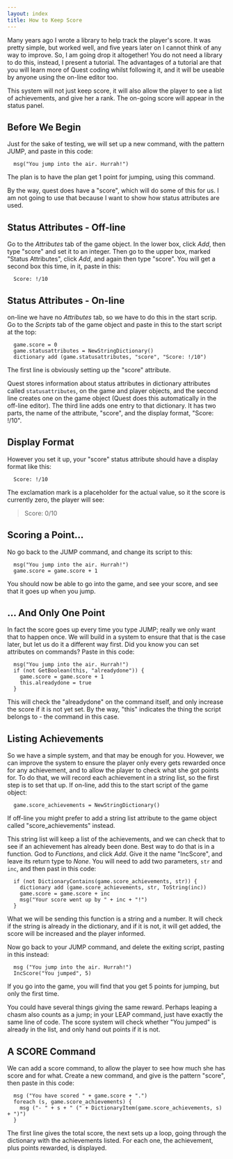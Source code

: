 ```yaml
---
layout: index
title: How to Keep Score
---
```


Many years ago I wrote a library to help track the player's score. It was pretty simple, but worked well, and five years later on I cannot think of any way to improve. So, I am going drop it altogether! You do not need a library to do this, instead, I present a tutorial. The advantages of a tutorial are that you will learn more of Quest coding whilst following it, and it will be useable by anyone using the on-line editor too.

This system will not just keep score, it will also allow the player to see a list of achievements, and give her a rank. The on-going score will appear in the status panel.

## Before We Begin

Just for the sake of testing, we will set up a new command, with the pattern JUMP, and paste in this code:
```
  msg("You jump into the air. Hurrah!")
```
The plan is to have the plan get 1 point for jumping, using this command.

By the way, quest does have a "score", which will do some of this for us. I am not going to use that because I want to show how status attributes are used.

Status Attributes - Off-line
------------------------------

Go to the _Attributes_ tab of the game object. In the lower box, click _Add_, then type "score" and set it to an integer. Then go to the upper box, marked "Status Attributes", click _Add_, and again then type "score". You will get a second box this time, in it, paste in this:
```
  Score: !/10
```

Status Attributes - On-line
----------------------------

on-line we have no _Attributes_ tab, so we have to do this in the start scrip. Go to the _Scripts_ tab of the game object and paste in this to the start script at the top:

```
  game.score = 0
  game.statusattributes = NewStringDictionary()
  dictionary add (game.statusattributes, "score", "Score: !/10")
```

The first line is obviously setting up the "score" attribute.

Quest stores information about status attributes in dictionary attributes called `statusattributes`, on the game and player objects, and the second line creates one on the game object (Quest does this automatically in the off-line editor). The third line adds one entry to that dictionary. It has two parts, the name of the attribute, "score", and the display format, "Score: !/10".


Display Format
---------------

However you set it up, your "score" status attribute should have a display format like this:

```
  Score: !/10
```

The exclamation mark is a placeholder for the actual value, so it the score is currently zero, the player will see:

> Score: 0/10


Scoring a Point...
------------------

No go back to the JUMP command, and change its script to this:

```
  msg("You jump into the air. Hurrah!")
  game.score = game.score + 1
```

You should now be able to go into the game, and see your score, and see that it goes up when you jump.


... And Only One Point
---------------------

In fact the score goes up every time you type JUMP; really we only want that to happen once. We will build in a system to ensure that that is the case later, but let us do it a different way first. Did you know you can set attributes on commands? Paste in this code:

```
  msg("You jump into the air. Hurrah!")
  if (not GetBoolean(this, "alreadydone")) {
    game.score = game.score + 1
    this.alreadydone = true
  }
```

This will check the "alreadydone" on the command itself, and only increase the score if it is not yet set. By the way, "this" indicates the thing the script belongs to - the command in this case.


Listing Achievements
--------------------

So we have a simple system, and that may be enough for you. However, we can improve the system to ensure the player only every gets rewarded once for any achievement, and to allow the player to check what she got points for. To do that, we will record each achievement in a string list, so the first step is to set that up. If on-line, add this to the start script of the game object:
```
  game.score_achievements = NewStringDictionary()
```
If off-line you might prefer to add a string list attribute to the game object called "score_achievements" instead.

This string list will keep a list of the achievements, and we can check that to see if an achievement has already been done. Best way to do that is in a function. God to _Functions_, and click _Add_. Give it the name "IncScore", and leave its return type to _None_. You will need to add two parameters, `str` and `inc`, and then past in this code:

```
  if (not DictionaryContains(game.score_achievements, str)) {
    dictionary add (game.score_achievements, str, ToString(inc))
    game.score = game.score + inc
    msg("Your score went up by " + inc + "!")
  }
```

What we will be sending this function is a string and a number. It will check if the string is already in the dictionary, and if it is not, it will get added, the score will be increased and the player informed.

Now go back to your JUMP command, and delete the exiting script, pasting in this instead:

```
  msg ("You jump into the air. Hurrah!")
  IncScore("You jumped", 5)
```

If you go into the game, you will find that you get 5 points for jumping, but only the first time.

You could have several things giving the same reward. Perhaps leaping a chasm also counts as a jump; in your LEAP command, just have exactly the same line of code. The score system will check whether "You jumped" is already in the list, and only hand out points if it is not.


A SCORE Command
----------------

We can add a score command, to allow the player to see how much she has score and for what. Create a new command, and give is the pattern "score", then paste in this code:

```
  msg ("You have scored " + game.score + ".")
  foreach (s, game.score_achievements) {
    msg ("- " + s + " (" + DictionaryItem(game.score_achievements, s) + ")")
  }
```

The first line gives the total score, the next sets up a loop, going through the dictionary with the achievements listed. For each one, the achievement, plus points rewarded, is displayed.